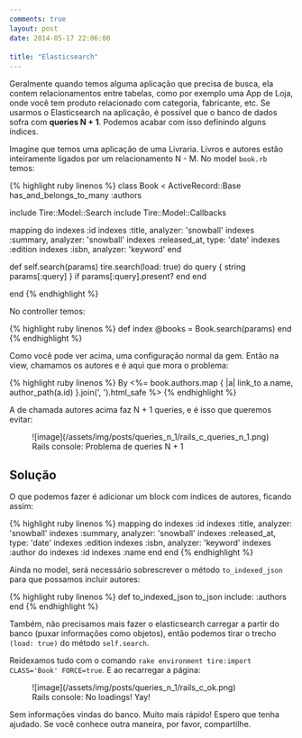 ```yaml
---
comments: true
layout: post
date: 2014-05-17 22:06:00

title: "Elasticsearch"
---
```


Geralmente quando temos alguma aplicação que precisa de busca, ela contem relacionamentos entre tabelas, como por exemplo uma App de Loja, onde você tem produto relacionado com categoria, fabricante, etc. Se usarmos o Elasticsearch na aplicação, é possível que o banco de dados sofra com **queries N + 1**. Podemos acabar com isso definindo alguns índices.

Imagine que temos uma aplicação de uma Livraria. Livros e autores estão inteiramente ligados por um relacionamento N - M. No model `book.rb` temos:

{% highlight ruby linenos %}
class Book < ActiveRecord::Base
  has_and_belongs_to_many :authors

  include Tire::Model::Search
  include Tire::Model::Callbacks

  mapping do
    indexes :id
    indexes :title, analyzer: 'snowball'
    indexes :summary, analyzer: 'snowball'
    indexes :released_at, type: 'date'
    indexes :edition
    indexes :isbn, analyzer: 'keyword'
  end

  def self.search(params)
    tire.search(load: true) do
      query { string params[:query] } if params[:query].present?
    end
  end
  
end
{% endhighlight %}

No controller temos:

{% highlight ruby linenos %}
def index
  @books = Book.search(params)
end
{% endhighlight %}

Como você pode ver acima, uma configuração normal da gem. Então na view, chamamos os autores e é aqui que mora o problema:

{% highlight ruby linenos %}
By <%= book.authors.map { |a| link_to a.name, author_path(a.id) }.join(', ').html_safe %>
{% endhighlight %}

A de chamada autores acima faz N + 1 queries, e é isso que queremos evitar:

<figure>
![image](/assets/img/posts/queries_n_1/rails_c_queries_n_1.png)
<figcaption>Rails console: Problema de queries N + 1</figcaption>
</figure>

## Solução

O que podemos fazer é adicionar um block com índices de autores, ficando assim:

{% highlight ruby linenos %}
mapping do
    indexes :id
    indexes :title, analyzer: 'snowball'
    indexes :summary, analyzer: 'snowball'
    indexes :released_at, type: 'date'
    indexes :edition
    indexes :isbn, analyzer: 'keyword'
    indexes :author do
      indexes :id
      indexes :name
    end
  end
{% endhighlight %}

Ainda no model, será necessário sobrescrever o método `to_indexed_json` para que possamos incluir autores:

{% highlight ruby linenos %}
def to_indexed_json
  to_json include: :authors
end
{% endhighlight %}

Também, não precisamos mais fazer o elasticsearch carregar a partir do banco (puxar informações como objetos), então podemos tirar o trecho `(load: true)` do método `self.search`.

Reidexamos tudo com o comando `rake environment tire:import CLASS='Book' FORCE=true`. E ao recarregar a página:

<figure>
![image](/assets/img/posts/queries_n_1/rails_c_ok.png)
<figcaption>Rails console: No loadings! Yay!</figcaption>
</figure>

Sem informações vindas do banco. Muito mais rápido! Espero que tenha ajudado. Se você conhece outra maneira, por favor, compartilhe.